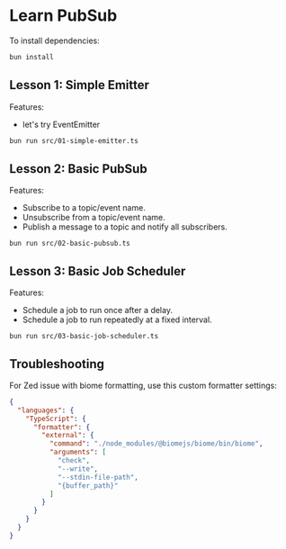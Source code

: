 # Learn PubSub

To install dependencies:

```bash
bun install
```

## Lesson 1: Simple Emitter

Features:

- let's try EventEmitter

```bash
bun run src/01-simple-emitter.ts
```

## Lesson 2: Basic PubSub

Features:

- Subscribe to a topic/event name.
- Unsubscribe from a topic/event name.
- Publish a message to a topic and notify all subscribers.

```
bun run src/02-basic-pubsub.ts
```

## Lesson 3: Basic Job Scheduler

Features:

- Schedule a job to run once after a delay.
- Schedule a job to run repeatedly at a fixed interval.

```
bun run src/03-basic-job-scheduler.ts
```

## Troubleshooting

For Zed issue with biome formatting, use this custom formatter settings:

```json
{
  "languages": {
    "TypeScript": {
      "formatter": {
        "external": {
          "command": "./node_modules/@biomejs/biome/bin/biome",
          "arguments": [
            "check",
            "--write",
            "--stdin-file-path",
            "{buffer_path}"
          ]
        }
      }
    }
  }
}
```
